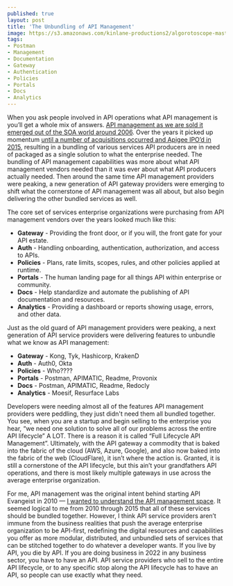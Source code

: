 ```yaml
---
published: true
layout: post
title: 'The Unbundling of API Management'
image: https://s3.amazonaws.com/kinlane-productions2/algorotoscope-master/containership-containership-copper-circuit.jpg
tags:
- Postman
- Management
- Documentation
- Gateway
- Authentication
- Policies
- Portals
- Docs
- Analytics
---
```

When you ask people involved in API operations what API management is you’ll get a whole mix of answers. [API management as we are sold it emerged out of the SOA world around 2006](https://apievangelist.com/2013/06/10/history-of-apis-mashery/). Over the years it picked up momentum [until a number of acquisitions occurred and Apigee IPO’d in 2015](https://apievangelist.com/2015/03/24/reflecting-on-api-management-and-the-apigee-ipo/), resulting in a bundling of various services API producers are in need of packaged as a single solution to what the enterprise needed. The bundling of API management capabilities was more about what API management vendors needed than it was ever about what API producers actually needed. Then around the same time API management providers were peaking, a new generation of API gateway providers were emerging to shift what the cornerstone of API management was all about, but also begin delivering the other bundled services as well.

The core set of services enterprise organizations were purchasing from API management vendors over the years looked much like this:

- **Gateway** - Providing the front door, or if you will, the front gate for your API estate.
- **Auth** - Handling onboarding, authentication, authorization, and access to APIs.
- **Policies** - Plans, rate limits, scopes, rules, and other policies applied at runtime.
- **Portals** - The human landing page for all things API within enterprise or community.
- **Docs** - Help standardize and automate the publishing of API documentation and resources.
- **Analytics** - Providing a dashboard or reports showing usage, errors, and other data.

Just as the old guard of API management providers were peaking, a next generation of API service providers were delivering features to unbundle what we know as API management:

- **Gateway** - Kong, Tyk, Hashicorp, KrakenD
- **Auth** - Auth0, Okta
- **Policies** - Who????
- **Portals** - Postman, APIMATIC, Readme, Provonix
- **Docs** - Postman, APIMATIC, Readme, Redocly
- **Analytics** - Moesif, Resurface Labs


Developers were needing almost all of the features API management providers were peddling, they just didn't need them all bundled together. You see, when you are a startup and begin selling to the enterprise you hear, “we need one solution to solve all of our problems across the entire API lifecycle” A LOT. There is a reason it is called “Full Lifecycle API Management”. Ultimately, with the API gateway a commodity that is baked into the fabric of the cloud (AWS, Azure, Google), and also now baked into the fabric of the web (CloudFlare), it isn’t where the action is. Granted, it is still a cornerstone of the API lifecycle, but this ain’t your grandfathers API operations, and there is most likely multiple gateways in use across the average enterprise organization.


For me, API management was the original intent behind starting API Evangeist in 2010 — [I wanted to understand the API management space](https://apievangelist.com/blog/page38/). It seemed logical to me from 2010 through 2015 that all of these services should be bundled together. However, I think API service providers aren’t immune from the business realities that push the average enterprise organization to be API-first, redefining the digital resources and capabilities you offer as more modular, distributed, and unbundled sets of services that can be stitched together to do whatever a developer wants. If you live by API, you die by API. If you are doing business in 2022 in any business sector, you have to have an API. API service providers who sell to the entire API lifecycle, or to any specific stop along the API lifecycle has to have an API, so people can use exactly what they need.